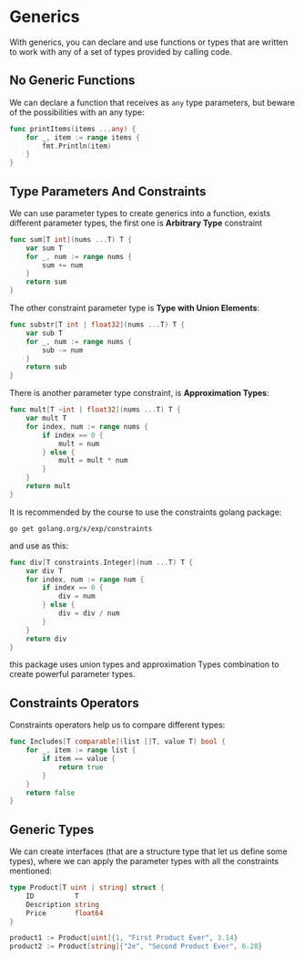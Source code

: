 # Generics

With generics, you can declare and use functions or types that are written to work with any of a set of types provided by calling code.

## No Generic Functions

We can declare a function that receives as `any` type parameters, but beware of the possibilities with an any type:

```Go
func printItems(items ...any) {
	for _, item := range items {
		fmt.Println(item)
	}
}
```

## Type Parameters And Constraints

We can use parameter types to create generics into a function, exists different parameter types, the first one is **Arbitrary Type** constraint

```Go
func sum[T int](nums ...T) T {
	var sum T
	for _, num := range nums {
		sum += num
	}
	return sum
}
```

The other constraint parameter type is **Type with Union Elements**:

```Go
func substr[T int | float32](nums ...T) T {
	var sub T
	for _, num := range nums {
		sub -= num
	}
	return sub
}
```

There is another parameter type constraint, is **Approximation Types**:

```Go
func mult[T ~int | float32](nums ...T) T {
	var mult T
	for index, num := range nums {
		if index == 0 {
			mult = num
		} else {
			mult = mult * num
		}
	}
	return mult
}
```

It is recommended by the course to use the constraints golang package:

```shell
go get golang.org/x/exp/constraints
```

and use as this:

```Go
func div[T constraints.Integer](num ...T) T {
	var div T
	for index, num := range num {
		if index == 0 {
			div = num
		} else {
			div = div / num
		}
	}
	return div
}
```

this package uses union types and approximation Types combination to create powerful parameter types.

## Constraints Operators

Constraints operators help us to compare different types:

```Go
func Includes[T comparable](list []T, value T) bool {
	for _, item := range list {
		if item == value {
			return true
		}
	}
	return false
}
```

## Generic Types

We can create interfaces (that are a structure type that let us define some types), where we can apply the parameter types with all the constraints mentioned:

```Go
type Product[T uint | string] struct {
	ID          T
	Description string
	Price       float64
}

product1 := Product[uint]{1, "First Product Ever", 3.14}
product2 := Product[string]{"2e", "Second Product Ever", 6.28}
```
